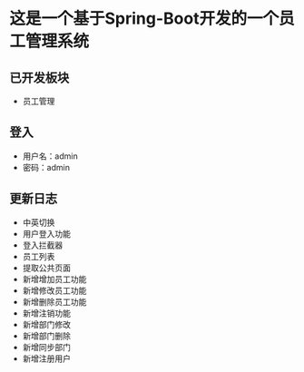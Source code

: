# 这是一个基于Spring-Boot开发的一个员工管理系统

## 已开发板块
* 员工管理
## 登入
* 用户名：admin
* 密码：admin
## 更新日志
* 中英切换
* 用户登入功能
* 登入拦截器
* 员工列表
* 提取公共页面
* 新增增加员工功能
* 新增修改员工功能
* 新增删除员工功能
* 新增注销功能
* 新增部门修改
* 新增部门删除
* 新增同步部门
* 新增注册用户

